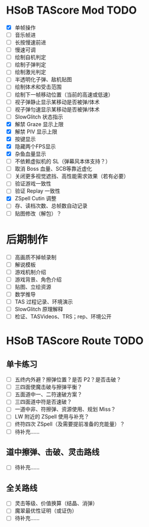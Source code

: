 # HSoB TAScore Mod TODO

- [x] 单帧操作
- [ ] 音乐帧进
- [ ] 长按慢速前进
- [ ] 慢速可调
- [ ] 绘制自机判定
- [ ] 绘制子弹判定
- [ ] 绘制激光判定
- [ ] 半透明化子弹、敌机贴图
- [ ] 绘制体术和受击范围
- [ ] 绘制下一帧移动位置（当前的高速或低速）
- [ ] 视子弹静止显示某移动是否被弹/体术
- [ ] 视子弹匀速显示某移动是否被弹/体术
- [ ] SlowGlitch 状态指示
- [x] 解禁 Graze 显示上限
- [x] 解禁 PIV 显示上限
- [x] 按键显示
- [x] 隐藏两个FPS显示
- [x] 杂鱼血量显示
- [ ] 不依赖虚拟机的 SL（弹幕风本体支持？）
- [ ] 取消 Boss 血量、SCB等靠近虚化
- [ ] 关闭更多视觉遮挡、高性能需求效果（若有必要）
- [ ] 验证游戏一致性
- [ ] 验证 Replay 一致性
- [x] ZSpell Cutin 调整
- [ ] 存、读档次数、总帧数自动记录
- [ ] 贴图修改（解包）？

# 后期制作

- [ ] 高画质不掉帧录制
- [ ] 解说模板
- [ ] 游戏机制介绍
- [ ] 游戏背景、角色介绍
- [ ] 贴图、立绘资源
- [ ] 数学推导
- [ ] TAS 过程记录、环境演示
- [ ] SlowGlitch 原理解释
- [ ] 检证、TASVideos、TRS；rep、环境公开

# HSoB TAScore Route TODO

## 单卡练习

- [ ] 五终内外避？擦弹位置？是否 P2？是否击破？
- [ ] 三四面使魔击破与擦弹平衡？
- [ ] 五面道中一、二符速破方案？
- [ ] 三四面道中符是否速破？
- [ ] 一道中非、符擦弹、资源使用、规划 Miss？
- [ ] LW 附近的 ZSpell 使用与补充？
- [ ] 终符四次 ZSpell（及需要提前准备的充能量）？
- [ ] 待补充……

## 道中擦弹、击破、灵击路线

- [ ] 待补充……

## 全关路线

- [ ] 灵击等级、价值换算（结晶、消弹）
- [ ] 魔翠最优性证明（或证伪）
- [ ] 待补充……
